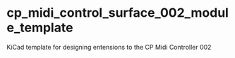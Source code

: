 # cp_midi_control_surface_002_module_template
 KiCad template for designing entensions to the CP Midi Controller 002

